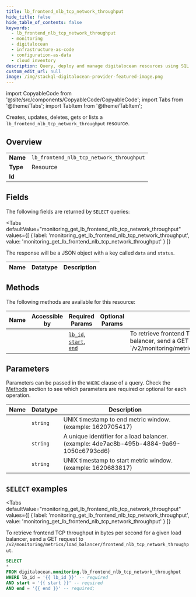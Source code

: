 ```yaml
--- 
title: lb_frontend_nlb_tcp_network_throughput
hide_title: false
hide_table_of_contents: false
keywords:
  - lb_frontend_nlb_tcp_network_throughput
  - monitoring
  - digitalocean
  - infrastructure-as-code
  - configuration-as-data
  - cloud inventory
description: Query, deploy and manage digitalocean resources using SQL
custom_edit_url: null
image: /img/stackql-digitalocean-provider-featured-image.png
---
```


import CopyableCode from '@site/src/components/CopyableCode/CopyableCode';
import Tabs from '@theme/Tabs';
import TabItem from '@theme/TabItem';

Creates, updates, deletes, gets or lists a <code>lb_frontend_nlb_tcp_network_throughput</code> resource.

## Overview
<table><tbody>
<tr><td><b>Name</b></td><td><code>lb_frontend_nlb_tcp_network_throughput</code></td></tr>
<tr><td><b>Type</b></td><td>Resource</td></tr>
<tr><td><b>Id</b></td><td><CopyableCode code="digitalocean.monitoring.lb_frontend_nlb_tcp_network_throughput" /></td></tr>
</tbody></table>

## Fields

The following fields are returned by `SELECT` queries:

<Tabs
    defaultValue="monitoring_get_lb_frontend_nlb_tcp_network_throughput"
    values={[
        { label: 'monitoring_get_lb_frontend_nlb_tcp_network_throughput', value: 'monitoring_get_lb_frontend_nlb_tcp_network_throughput' }
    ]}
>
<TabItem value="monitoring_get_lb_frontend_nlb_tcp_network_throughput">

The response will be a JSON object with a key called `data` and `status`.

<table>
<thead>
    <tr>
    <th>Name</th>
    <th>Datatype</th>
    <th>Description</th>
    </tr>
</thead>
<tbody>
</tbody>
</table>
</TabItem>
</Tabs>

## Methods

The following methods are available for this resource:

<table>
<thead>
    <tr>
    <th>Name</th>
    <th>Accessible by</th>
    <th>Required Params</th>
    <th>Optional Params</th>
    <th>Description</th>
    </tr>
</thead>
<tbody>
<tr>
    <td><a href="#monitoring_get_lb_frontend_nlb_tcp_network_throughput"><CopyableCode code="monitoring_get_lb_frontend_nlb_tcp_network_throughput" /></a></td>
    <td><CopyableCode code="select" /></td>
    <td><a href="#parameter-lb_id"><code>lb_id</code></a>, <a href="#parameter-start"><code>start</code></a>, <a href="#parameter-end"><code>end</code></a></td>
    <td></td>
    <td>To retrieve frontend TCP throughput in bytes per second for a given load balancer, send a GET request to `/v2/monitoring/metrics/load_balancer/frontend_nlb_tcp_network_throughput`.</td>
</tr>
</tbody>
</table>

## Parameters

Parameters can be passed in the `WHERE` clause of a query. Check the [Methods](#methods) section to see which parameters are required or optional for each operation.

<table>
<thead>
    <tr>
    <th>Name</th>
    <th>Datatype</th>
    <th>Description</th>
    </tr>
</thead>
<tbody>
<tr id="parameter-end">
    <td><CopyableCode code="end" /></td>
    <td><code>string</code></td>
    <td>UNIX timestamp to end metric window. (example: 1620705417)</td>
</tr>
<tr id="parameter-lb_id">
    <td><CopyableCode code="lb_id" /></td>
    <td><code>string</code></td>
    <td>A unique identifier for a load balancer. (example: 4de7ac8b-495b-4884-9a69-1050c6793cd6)</td>
</tr>
<tr id="parameter-start">
    <td><CopyableCode code="start" /></td>
    <td><code>string</code></td>
    <td>UNIX timestamp to start metric window. (example: 1620683817)</td>
</tr>
</tbody>
</table>

## `SELECT` examples

<Tabs
    defaultValue="monitoring_get_lb_frontend_nlb_tcp_network_throughput"
    values={[
        { label: 'monitoring_get_lb_frontend_nlb_tcp_network_throughput', value: 'monitoring_get_lb_frontend_nlb_tcp_network_throughput' }
    ]}
>
<TabItem value="monitoring_get_lb_frontend_nlb_tcp_network_throughput">

To retrieve frontend TCP throughput in bytes per second for a given load balancer, send a GET request to `/v2/monitoring/metrics/load_balancer/frontend_nlb_tcp_network_throughput`.

```sql
SELECT
*
FROM digitalocean.monitoring.lb_frontend_nlb_tcp_network_throughput
WHERE lb_id = '{{ lb_id }}' -- required
AND start = '{{ start }}' -- required
AND end = '{{ end }}' -- required;
```
</TabItem>
</Tabs>
